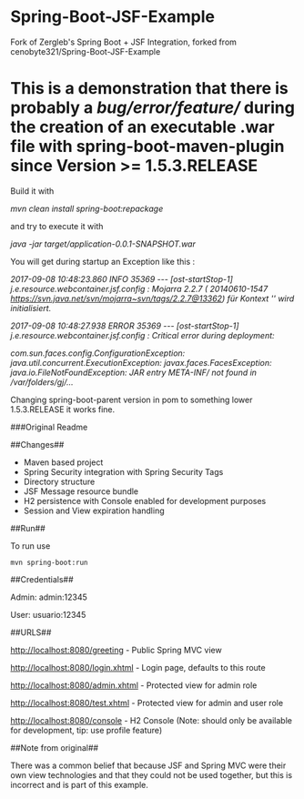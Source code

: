 Spring-Boot-JSF-Example
=======================

Fork of Zergleb's Spring Boot + JSF Integration, forked from cenobyte321/Spring-Boot-JSF-Example 


# This is a demonstration that there is probably a _bug/error/feature/_ during the creation of an executable .war file with spring-boot-maven-plugin since Version >= 1.5.3.RELEASE

Build it with

_mvn clean install spring-boot:repackage_

and try to execute it with

_java -jar target/application-0.0.1-SNAPSHOT.war_

You will get during startup an Exception like this :


*2017-09-08 10:48:23.860  INFO 35369 --- [ost-startStop-1] j.e.resource.webcontainer.jsf.config     : Mojarra 2.2.7 ( 20140610-1547 https://svn.java.net/svn/mojarra~svn/tags/2.2.7@13362) für Kontext '' wird initialisiert.*

*2017-09-08 10:48:27.938 ERROR 35369 --- [ost-startStop-1] j.e.resource.webcontainer.jsf.config     : Critical error during deployment:* 

*com.sun.faces.config.ConfigurationException: java.util.concurrent.ExecutionException: javax.faces.FacesException: java.io.FileNotFoundException: JAR entry META-INF/ not found in /var/folders/gj/...*


Changing spring-boot-parent version in pom to something lower 1.5.3.RELEASE it works fine.





###Original Readme

##Changes##

- Maven based project
- Spring Security integration with Spring Security Tags
- Directory structure
- JSF Message resource bundle
- H2 persistence with Console enabled for development purposes
- Session and View expiration handling

##Run##

To run use 

```
mvn spring-boot:run
```

##Credentials##

Admin: admin:12345

User: usuario:12345

##URLS##

[http://localhost:8080/greeting](http://localhost:8080/greeting) - Public Spring MVC view

[http://localhost:8080/login.xhtml](http://localhost:8080/login.xhtml) - Login page, defaults to this route

[http://localhost:8080/admin.xhtml](http://localhost:8080/admin.xhtml) - Protected view for admin role

[http://localhost:8080/test.xhtml](http://localhost:8080/test.xhtml) - Protected view for admin and user role

[http://localhost:8080/console](http://localhost:8080/console) - H2 Console (Note: should only be available for development, tip: use profile feature)

##Note from original##

There was a common belief that because JSF and Spring MVC were their own view technologies and that they could not be used together, but this is incorrect and is part of this example.
